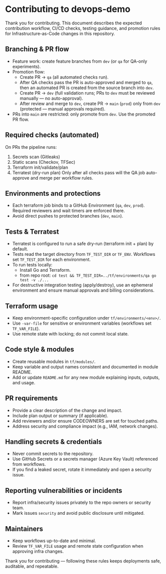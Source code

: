 # Contributing to devops-demo

Thank you for contributing. This document describes the expected contribution workflow, CI/CD checks, testing guidance, and promotion rules for Infrastructure-as-Code changes in this repository.

## Branching & PR flow
- Feature work: create feature branches from `dev` (or `qa` for QA-only experiments).
- Promotion flow:
  - Create PR → `qa` (all automated checks run).
  - After QA checks pass the PR is auto-approved and merged to `qa`, then an automated PR is created from the source branch into `dev`.
  - Create PR → `dev` (full validation runs; PRs to `dev` must be reviewed manually — no auto-approval).
  - After review and merge to `dev`, create PR → `main` (`prod`) only from `dev` (protected — manual approvals required).
- PRs into `main` are restricted: only promote from `dev`. Use the promoted PR flow.

## Required checks (automated)
On PRs the pipeline runs:
1. Secrets scan (Gitleaks)
2. Static scans (Checkov, TFSec)
3. Terraform init/validate/plan
4. Terratest (dry-run plan)
Only after all checks pass will the QA job auto-approve and merge per workflow rules.

## Environments and protections
- Each terraform job binds to a GitHub Environment (`qa`, `dev`, `prod`). Required reviewers and wait timers are enforced there.
- Avoid direct pushes to protected branches (`dev`, `main`).

## Tests & Terratest
- Terratest is configured to run a safe dry-run (terraform init + plan) by default.
- Tests read the target directory from `TF_TEST_DIR` or `TF_ENV`. Workflows set `TF_TEST_DIR` for each environment.
- To run tests locally:
  - Install Go and Terraform.
  - from repo root: `cd test && TF_TEST_DIR=../tf/environments/qa go test -v ./...`
- For destructive integration testing (apply/destroy), use an ephemeral environment and ensure manual approvals and billing considerations.

## Terraform usage
- Keep environment-specific configuration under `tf/environments/<env>/`.
- Use `-var-file` for sensitive or environment variables (workflows set `TF_VAR_FILE`).
- Use remote state with locking; do not commit local state.

## Code style & modules
- Create reusable modules in `tf/modules/`.
- Keep variable and output names consistent and documented in module README.
- Add or update `README.md` for any new module explaining inputs, outputs, and usage.

## PR requirements
- Provide a clear description of the change and impact.
- Include plan output or summary (if applicable).
- Add reviewers and/or ensure CODEOWNERS are set for touched paths.
- Address security and compliance impact (e.g., IAM, network changes).

## Handling secrets & credentials
- Never commit secrets to the repository.
- Use GitHub Secrets or a secrets manager (Azure Key Vault) referenced from workflows.
- If you find a leaked secret, rotate it immediately and open a security issue.

## Reporting vulnerabilities or incidents
- Report infra/security issues privately to the repo owners or security team.
- Mark issues `security` and avoid public disclosure until mitigated.

## Maintainers
- Keep workflows up-to-date and minimal.
- Review `TF_VAR_FILE` usage and remote state configuration when approving infra changes.

Thank you for contributing — following these rules keeps deployments safe, auditable, and repeatable.
